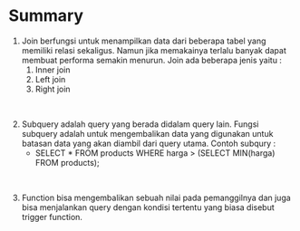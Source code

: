 # Summary

1. Join berfungsi untuk menampilkan data dari beberapa tabel yang memiliki relasi sekaligus. Namun jika memakainya terlalu banyak dapat membuat performa semakin menurun. Join ada beberapa jenis yaitu :
   1. Inner join
   2. Left join
   3. Right join

<br>

2. Subquery adalah query yang berada didalam query lain. Fungsi subquery adalah untuk mengembalikan data yang digunakan untuk batasan data yang akan diambil dari query utama. Contoh subqury : 
    * SELECT * FROM products WHERE harga > (SELECT MIN(harga) FROM products);

<br>

3. Function bisa mengembalikan sebuah nilai pada pemanggilnya dan juga bisa menjalankan query dengan kondisi tertentu yang biasa disebut trigger function.